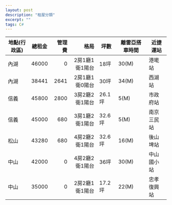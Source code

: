 ```yaml
---
layout: post 
description: "租屋分類"
excerpt: ""
tags: C# 
---
```




地點(行政區)   | 總租金  | 管理費 |格局|坪數| 離雷亞搭車時間 | 近捷運站 |
--------------|:-----:|-----:| ----:|------|----|---|
內湖    | 46000 |  0 |   2房1廳1衛1陽台  |18坪|30(M)| 港墘站|
內湖    | 38441 |  2641 |   2房1廳1衛0陽台  |30坪|34(M)| 西湖站|     *
信義    | 45800 |  2800 |   3房2廳2衛1陽台  |26.1坪|5(M)| 市政府站|
信義    | 45000 |  680 |   3房1廳2衛1陽台  |32.6坪|5(M)| 南京三民站|
松山    | 43280 |  680 |   4房2廳2衛1陽台  |32.6坪|16(M)| 後山埤站|
中山    | 42000 |  0 |   4房2廳2衛1陽台  |36坪|30(M)| 中山國小站|
中山    | 35000 |  0 |   2房2廳1衛1陽台  |17.2坪|22(M)| 忠孝復興站|


